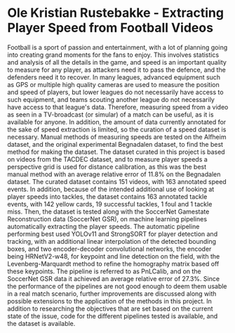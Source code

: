 # Ole Kristian Rustebakke - Extracting Player Speed from Football Videos

Football is a sport of passion and entertainment, with a lot of planning going into creating grand moments for the fans to enjoy. This involves statistics and analysis of all the details in the game, and speed is an important quality to measure for any player, as attackers need it to pass the defence, and the defenders need it to recover. In many leagues, advanced equipment such as GPS or multiple high quality cameras are used to measure the position and speed of players, but lower leagues do not necessarily have access to such equipment, and teams scouting another league do not necessarily have access to that league's data. Therefore, measuring speed from a video as seen in a TV-broadcast (or simular) of a match can be useful, as it is available for anyone. In addition, the amount of data currently annotated for the sake of speed extraction is limited, so the curation of a speed dataset is necessary. Manual methods of measuring speeds are tested on the Alfheim dataset, and the original experimental Begnadalen dataset, to find the best method for making the dataset. The dataset curated in this project is based on videos from the TACDEC dataset, and to measure player speeds a perspective grid is used for distance calibration, as this was the best manual method with an average relative error of 11.8\% on the Begnadalen dataset. The curated dataset contains 151 videos, with 163 annotated speed events. In addition, because of the intended additional use of looking at player speeds into tackles, the dataset contains 163 annotated tackle events, with 142 yellow cards, 19 successful tackles, 1 foul and 1 tackle miss. Then, the dataset is tested along with the SoccerNet Gamestate Reconstruction data (SoccerNet GSR), on machine learning pipelines automatically extracting the player speeds. The automatic pipeline performing best used YOLOv11 and StrongSORT for player detection and tracking, with an additional linear interpolation of the detected bounding boxes, and two encoder-decoder convolutional networks, the encoder being HRNetV2-w48, for keypoint and line detection on the field, with the Levenberg-Marquardt method to refine the homography matrix based off these keypoints. The pipeline is referred to as PnLCalib, and on the SoccerNet GSR data it achieved an average relative error of 27.3\%. Since the performance of the pipelines are not good enough to deem them usable in a real match scenario, further improvements are discussed along with possible extensions to the application of the methods in this project. In addition to researching the objectives that are set based on the current state of the issue, code for the different pipelines tested is available, and the dataset is available.
